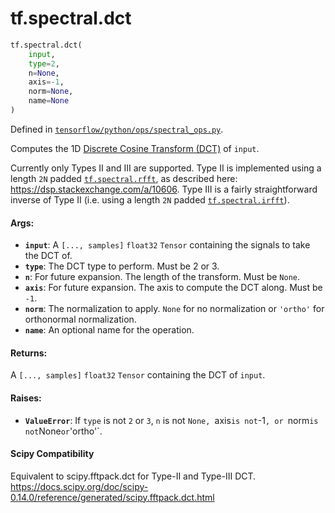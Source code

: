 <div itemscope itemtype="http://developers.google.com/ReferenceObject">
<meta itemprop="name" content="tf.spectral.dct" />
<meta itemprop="path" content="Stable" />
</div>

# tf.spectral.dct

``` python
tf.spectral.dct(
    input,
    type=2,
    n=None,
    axis=-1,
    norm=None,
    name=None
)
```



Defined in [`tensorflow/python/ops/spectral_ops.py`](/code/stable/tensorflow/python/ops/spectral_ops.py).

Computes the 1D [Discrete Cosine Transform (DCT)][dct] of `input`.

Currently only Types II and III are supported. Type II is implemented using a
length `2N` padded <a href="../../tf/spectral/rfft.md"><code>tf.spectral.rfft</code></a>, as described here:
https://dsp.stackexchange.com/a/10606. Type III is a fairly straightforward
inverse of Type II (i.e. using a length `2N` padded <a href="../../tf/spectral/irfft.md"><code>tf.spectral.irfft</code></a>).



#### Args:

* <b>`input`</b>: A `[..., samples]` `float32` `Tensor` containing the signals to
    take the DCT of.
* <b>`type`</b>: The DCT type to perform. Must be 2 or 3.
* <b>`n`</b>: For future expansion. The length of the transform. Must be `None`.
* <b>`axis`</b>: For future expansion. The axis to compute the DCT along. Must be `-1`.
* <b>`norm`</b>: The normalization to apply. `None` for no normalization or `'ortho'`
    for orthonormal normalization.
* <b>`name`</b>: An optional name for the operation.


#### Returns:

A `[..., samples]` `float32` `Tensor` containing the DCT of `input`.


#### Raises:

* <b>`ValueError`</b>: If `type` is not `2` or `3`, `n` is not `None, `axis` is not
    `-1`, or `norm` is not `None` or `'ortho'`.

[dct]: https://en.wikipedia.org/wiki/Discrete_cosine_transform

#### Scipy Compatibility
Equivalent to scipy.fftpack.dct for Type-II and Type-III DCT.
https://docs.scipy.org/doc/scipy-0.14.0/reference/generated/scipy.fftpack.dct.html

